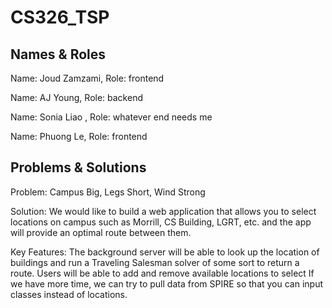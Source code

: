 # CS326_TSP

## Names & Roles
Name: Joud Zamzami, Role: frontend 

Name: AJ Young, Role:  backend

Name: Sonia Liao , Role: whatever end needs me

Name: Phuong Le, Role: frontend


## Problems & Solutions
Problem: Campus Big, Legs Short, Wind Strong 

Solution: We would like to build a web application that allows you to select locations on campus such as Morrill, CS Building, LGRT, etc. and the app will provide an optimal route between them.

Key Features: The background server will be able to look up the location of buildings and run a Traveling Salesman solver of some sort to return a route.
Users will be able to add and remove available locations to select
If we have more time, we can try to pull data from SPIRE so that you can input classes instead of locations.